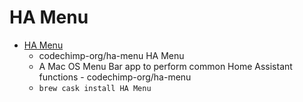 # HA Menu
- [HA Menu](https://hamenu.codechimp.org/)
  -  codechimp-org/ha-menu HA Menu
  - A Mac OS Menu Bar app to perform common Home Assistant functions - codechimp-org/ha-menu
  - `brew cask install HA Menu`
